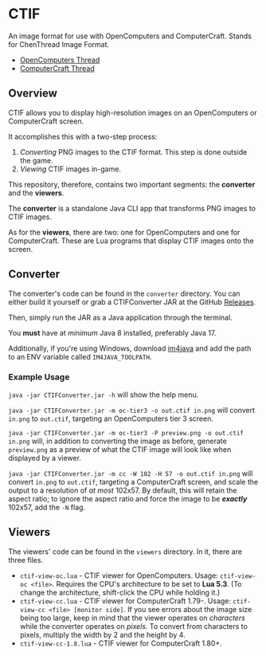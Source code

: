 # CTIF

An image format for use with OpenComputers and ComputerCraft. Stands for ChenThread Image Format.

* [OpenComputers Thread](https://oc.cil.li/topic/864-chenthread-image-format-high-quality-images-on-opencomputers/)
* [ComputerCraft Thread](http://www.computercraft.info/forums2/index.php?/topic/26186-chenthread-image-format-quality-images-on-18-computercraft)

## Overview

CTIF allows you to display high-resolution images on an OpenComputers or ComputerCraft screen.

It accomplishes this with a two-step process:

1. *Converting* PNG images to the CTIF format. This step is done outside the game.
2. *Viewing* CTIF images in-game.

This repository, therefore, contains two important segments: the **converter** and the **viewers**.

The **converter** is a standalone Java CLI app that transforms PNG images to CTIF images.

As for the **viewers**, there are two: one for OpenComputers and one for ComputerCraft. These are Lua programs that
display CTIF images onto the screen.

## Converter

The converter's code can be found in the `converter` directory. You can either build
it yourself or grab a CTIFConverter JAR at the GitHub [Releases](https://github.com/TehBrian/CTIF/releases/latest).

Then, simply run the JAR as a Java application through the terminal.

You **must** have at *minimum* Java 8 installed, preferably Java 17.

Additionally, if you're using Windows, download [im4java](https://im4java.sourceforge.net/) and add the path to an ENV
variable called `IM4JAVA_TOOLPATH`.

### Example Usage

`java -jar CTIFConverter.jar -h` will show the help menu.

`java -jar CTIFConverter.jar -m oc-tier3 -o out.ctif in.png` will convert `in.png` to `out.ctif`, targeting an
OpenComputers tier 3 screen.

`java -jar CTIFConverter.jar -m oc-tier3 -P preview.png -o out.ctif in.png` will, in addition to converting the image as
before, generate `preview.png` as a preview of what the CTIF image will look like when displayed by a viewer.

`java -jar CTIFConverter.jar -m cc -W 102 -H 57 -o out.ctif in.png` will convert `in.png` to `out.ctif`, targeting a
ComputerCraft screen, and scale the output to a resolution of *at most* 102x57. By default, this will retain the aspect
ratio; to ignore the aspect ratio and force the image to be ***exactly*** 102x57, add the `-N` flag.

## Viewers

The viewers' code can be found in the `viewers` directory. In it, there are three files.

* `ctif-view-oc.lua` - CTIF viewer for OpenComputers. Usage: `ctif-view-oc <file>`. Requires the CPU's architecture to
  be set to **Lua 5.3**. (To change the architecture, shift-click the CPU while holding it.)
* `ctif-view-cc.lua` - CTIF viewer for ComputerCraft 1.79-. Usage: `ctif-view-cc <file> [monitor side]`. If you see
  errors about the image size being too large, keep in mind that the viewer operates on *characters* while the converter
  operates on *pixels*. To convert from characters to pixels, multiply the width by 2 and the height by 4.
* `ctif-view-cc-1.8.lua` - CTIF viewer for ComputerCraft 1.80+.
